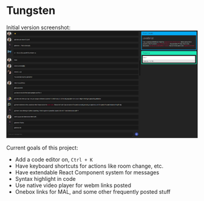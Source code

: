 # Tungsten

Initial version screenshot:
![screenshot v1](https://raw.githubusercontent.com/SaitamaSama/Tungsten/master/Screenshots/chat.png)

Current goals of this project:
 - Add a code editor on, `Ctrl + K`
 - Have keyboard shortcuts for actions like room change, etc.
 - Have extendable React Component system for messages
 - Syntax highlight in code
 - Use native video player for webm links posted
 - Onebox links for MAL, and some other frequently posted stuff